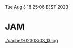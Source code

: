 Tue Aug  8 18:25:06 EEST 2023
# JAM
<a href='./cache/202308/08_18.log'>./cache/202308/08_18.log</a>
